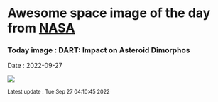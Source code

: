 
# Awesome space image of the day from [NASA](https://api.nasa.gov/)

### Today image : DART: Impact on Asteroid Dimorphos

Date : 2022-09-27


![](https://www.youtube.com/embed/do4Cb__WhlY?rel=0)

<small>Latest update : Tue Sep 27 04:10:45 2022</small>


